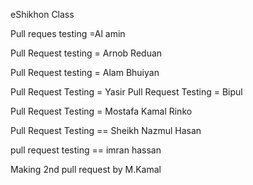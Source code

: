eShikhon Class

Pull reques testing =Al amin


Pull Request testing = Arnob Reduan

Pull Request testing =  Alam Bhuiyan

Pull Request Testing = Yasir 
Pull Request Testing = Bipul


Pull Request Testing = Mostafa Kamal Rinko

Pull Request Testing == Sheikh Nazmul Hasan 


pull request testing == imran hassan

Making 2nd pull request by M.Kamal


